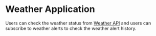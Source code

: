 # Weather Application 

Users can check the weather status from [Weather API](https://www.weatherapi.com/api-explorer.aspx) and users can subscribe to weather alerts to check the weather alert history.  
